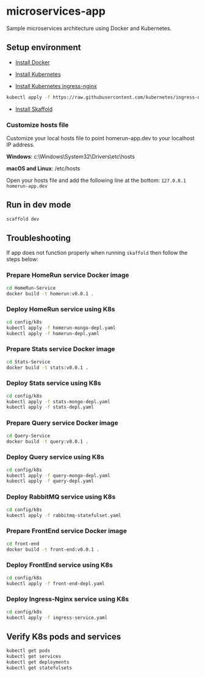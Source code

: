 # microservices-app
 Sample microservices architecture using Docker and Kubernetes.

## Setup environment

* [Install Docker](https://docs.docker.com/get-docker/)


* [Install Kubernetes](https://minikube.sigs.k8s.io/docs/start/)

* [Install Kubernetes ingress-nginx](https://kubernetes.github.io/ingress-nginx/deploy/)
```bash
kubectl apply -f https://raw.githubusercontent.com/kubernetes/ingress-nginx/controller-v1.6.4/deploy/static/provider/cloud/deploy.yaml
```

* [Install Skaffold](https://skaffold.dev/docs/install/)

### Customize hosts file
Customize your local hosts file to point homerun-app.dev to your localhost IP address.

__Windows__: c:\Windows\System32\Drivers\etc\hosts

__macOS and Linux__: /etc/hosts

Open your hosts file and add the following line at the bottom: `127.0.0.1 homerun-app.dev`

## Run in dev mode
```bash
scaffold dev
```

## Troubleshooting
If app does not function properly when running `skaffold` then follow the steps below:

### Prepare HomeRun service Docker image
```bash
cd HomeRun-Service
docker build -t homerun:v0.0.1 .
```

### Deploy HomeRun service using K8s
```bash
cd config/k8s
kubectl apply -f homerun-mongo-depl.yaml
kubectl apply -f homerun-depl.yaml
```

### Prepare Stats service Docker image
```bash
cd Stats-Service
docker build -t stats:v0.0.1 .
```

### Deploy Stats service using K8s
```bash
cd config/k8s
kubectl apply -f stats-mongo-depl.yaml
kubectl apply -f stats-depl.yaml
```

### Prepare Query service Docker image
```bash
cd Query-Service
docker build -t query:v0.0.1 .
```

### Deploy Query service using K8s
```bash
cd config/k8s
kubectl apply -f query-mongo-depl.yaml
kubectl apply -f query-depl.yaml
```

### Deploy RabbitMQ service using K8s
```bash
cd config/k8s
kubectl apply -f rabbitmq-statefulset.yaml
```

### Prepare FrontEnd service Docker image
```bash
cd front-end
docker build -t front-end:v0.0.1 .
```

### Deploy FrontEnd service using K8s
```bash
cd config/k8s
kubectl apply -f front-end-depl.yaml
```

### Deploy Ingress-Nginx service using K8s
```bash
cd config/k8s
kubectl apply -f ingress-service.yaml
```

## Verify K8s pods and services
```bash
kubectl get pods
kubectl get services
kubectl get deployments
kubectl get statefulsets
```
